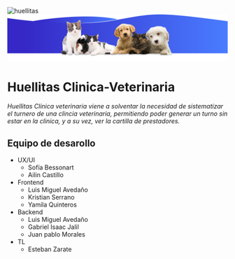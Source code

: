 ![huellitas](./client-app/src/assets/home_img/Veterinaria_logotipo.ico)
![landing](./client-app/src/assets/welcome_img/imagen%20header%201.png)

# Huellitas Clinica-Veterinaria

_Huellitas Clinica veterinaria viene a solventar la necesidad de sistematizar el turnero de una clincia veterinaria, permitiendo poder generar un turno sin estar en la clinica, y a su vez, ver la cartilla de prestadores._

## Equipo de desarollo

- UX/UI
  - Sofía Bessonart
  - Ailin Castillo
- Frontend  
  - Luis Miguel Avedaño  
  - Kristian Serrano  
  - Yamila Quinteros
- Backend
  - Luis Miguel Avedaño  
  - Gabriel Isaac Jalil  
  - Juan pablo Morales  
- TL
  - Esteban Zarate

